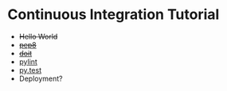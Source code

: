 # Continuous Integration Tutorial #

- ~~Hello World~~
- ~~[pep8](https://pypi.python.org/pypi/pep8)~~
- ~~[doit](http://pydoit.org/)~~
- [pylint](https://pypi.python.org/pypi/pylint/1.4.4)
- [py.test](http://pytest.org/latest/)
- Deployment?
